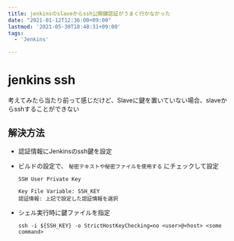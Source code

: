 ```yaml
---
title: jenkinsのslaveからssh公開鍵認証がうまく行かなかった
date: "2021-01-12T12:36:00+09:00"
lastmod: '2021-05-30T18:48:31+09:00'
tags:
  - 'Jenkins'

---
```


# jenkins ssh

考えてみたら当たり前って感じだけど、Slaveに鍵を置いていない場合、slaveからsshすることができない

## 解決方法

-   認証情報にJenkinsのssh鍵を設定

-   ビルドの設定で、 `秘密テキストや秘密ファイルを使用する` にチェックして設定

        SSH User Private Key
                      
        Key File Variable: SSH_KEY
        認証情報: 上記で設定した認証情報を選択

-   シェル実行時に鍵ファイルを指定

        ssh -i ${SSH_KEY} -o StrictHostKeyChecking=no <user>@<host> <some command>
